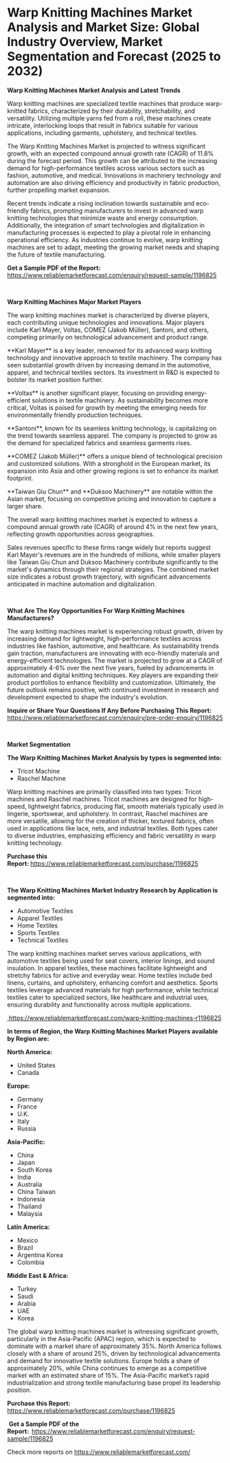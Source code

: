 <p><h1>Warp Knitting Machines Market Analysis and Market Size: Global Industry Overview, Market Segmentation and Forecast (2025 to 2032)</h1></p><p><strong>Warp Knitting Machines Market Analysis and Latest Trends</strong></p>
<p><p>Warp knitting machines are specialized textile machines that produce warp-knitted fabrics, characterized by their durability, stretchability, and versatility. Utilizing multiple yarns fed from a roll, these machines create intricate, interlocking loops that result in fabrics suitable for various applications, including garments, upholstery, and technical textiles.</p><p>The Warp Knitting Machines Market is projected to witness significant growth, with an expected compound annual growth rate (CAGR) of 11.8% during the forecast period. This growth can be attributed to the increasing demand for high-performance textiles across various sectors such as fashion, automotive, and medical. Innovations in machinery technology and automation are also driving efficiency and productivity in fabric production, further propelling market expansion.</p><p>Recent trends indicate a rising inclination towards sustainable and eco-friendly fabrics, prompting manufacturers to invest in advanced warp knitting technologies that minimize waste and energy consumption. Additionally, the integration of smart technologies and digitalization in manufacturing processes is expected to play a pivotal role in enhancing operational efficiency. As industries continue to evolve, warp knitting machines are set to adapt, meeting the growing market needs and shaping the future of textile manufacturing.</p></p>
<p><strong>Get a Sample PDF of the Report:&nbsp;</strong> <a href="https://www.reliablemarketforecast.com/enquiry/request-sample/1196825?utm_campaign=3120&utm_medium=2&utm_source=Github&utm_content=ia&utm_term=10042025&utm_id=warp-knitting-machines">https://www.reliablemarketforecast.com/enquiry/request-sample/1196825</a></p>
<p>&nbsp;</p>
<p><strong>Warp Knitting Machines Major Market Players</strong></p>
<p><p>The warp knitting machines market is characterized by diverse players, each contributing unique technologies and innovations. Major players include Karl Mayer, Voltas, COMEZ (Jakob Müller), Santoni, and others, competing primarily on technological advancement and product range.</p><p>**Karl Mayer** is a key leader, renowned for its advanced warp knitting technology and innovative approach to textile machinery. The company has seen substantial growth driven by increasing demand in the automotive, apparel, and technical textiles sectors. Its investment in R&D is expected to bolster its market position further.</p><p>**Voltas** is another significant player, focusing on providing energy-efficient solutions in textile machinery. As sustainability becomes more critical, Voltas is poised for growth by meeting the emerging needs for environmentally friendly production techniques.</p><p>**Santoni**, known for its seamless knitting technology, is capitalizing on the trend towards seamless apparel. The company is projected to grow as the demand for specialized fabrics and seamless garments rises.</p><p>**COMEZ (Jakob Müller)** offers a unique blend of technological precision and customized solutions. With a stronghold in the European market, its expansion into Asia and other growing regions is set to enhance its market footprint.</p><p>**Taiwan Giu Chun** and **Duksoo Machinery** are notable within the Asian market, focusing on competitive pricing and innovation to capture a larger share. </p><p>The overall warp knitting machines market is expected to witness a compound annual growth rate (CAGR) of around 4% in the next few years, reflecting growth opportunities across geographies.</p><p>Sales revenues specific to these firms range widely but reports suggest Karl Mayer's revenues are in the hundreds of millions, while smaller players like Taiwan Giu Chun and Duksoo Machinery contribute significantly to the market's dynamics through their regional strategies. The combined market size indicates a robust growth trajectory, with significant advancements anticipated in machine automation and digitalization.</p></p>
<p>&nbsp;</p>
<p><strong>What Are The Key Opportunities For Warp Knitting Machines Manufacturers?</strong></p>
<p><p>The warp knitting machines market is experiencing robust growth, driven by increasing demand for lightweight, high-performance textiles across industries like fashion, automotive, and healthcare. As sustainability trends gain traction, manufacturers are innovating with eco-friendly materials and energy-efficient technologies. The market is projected to grow at a CAGR of approximately 4-6% over the next five years, fueled by advancements in automation and digital knitting techniques. Key players are expanding their product portfolios to enhance flexibility and customization. Ultimately, the future outlook remains positive, with continued investment in research and development expected to shape the industry's evolution.</p></p>
<p><strong>Inquire or Share Your Questions If Any Before Purchasing This Report:</strong> <a href="https://www.reliablemarketforecast.com/enquiry/pre-order-enquiry/1196825?utm_campaign=3120&utm_medium=2&utm_source=Github&utm_content=ia&utm_term=10042025&utm_id=warp-knitting-machines">https://www.reliablemarketforecast.com/enquiry/pre-order-enquiry/1196825</a></p>
<p>&nbsp;</p>
<p><strong>Market Segmentation</strong></p>
<p><strong>The Warp Knitting Machines Market Analysis by types is segmented into:</strong></p>
<p><ul><li>Tricot Machine</li><li>Raschel Machine</li></ul></p>
<p><p>Warp knitting machines are primarily classified into two types: Tricot machines and Raschel machines. Tricot machines are designed for high-speed, lightweight fabrics, producing flat, smooth materials typically used in lingerie, sportswear, and upholstery. In contrast, Raschel machines are more versatile, allowing for the creation of thicker, textured fabrics, often used in applications like lace, nets, and industrial textiles. Both types cater to diverse industries, emphasizing efficiency and fabric versatility in warp knitting technology.</p></p>
<p><strong>Purchase this Report:&nbsp;</strong><a href="https://www.reliablemarketforecast.com/purchase/1196825?utm_campaign=3120&utm_medium=2&utm_source=Github&utm_content=ia&utm_term=10042025&utm_id=warp-knitting-machines">https://www.reliablemarketforecast.com/purchase/1196825</a></p>
<p>&nbsp;</p>
<p><strong>The Warp Knitting Machines Market Industry Research by Application is segmented into:</strong></p>
<p><ul><li>Automotive Textiles</li><li>Apparel Textiles</li><li>Home Textiles</li><li>Sports Textiles</li><li>Technical Textiles</li></ul></p>
<p><p>The warp knitting machines market serves various applications, with automotive textiles being used for seat covers, interior linings, and sound insulation. In apparel textiles, these machines facilitate lightweight and stretchy fabrics for active and everyday wear. Home textiles include bed linens, curtains, and upholstery, enhancing comfort and aesthetics. Sports textiles leverage advanced materials for high performance, while technical textiles cater to specialized sectors, like healthcare and industrial uses, ensuring durability and functionality across multiple applications.</p></p>
<p><a href="https://www.reliablemarketforecast.com/warp-knitting-machines-r1196825?utm_campaign=3120&utm_medium=2&utm_source=Github&utm_content=ia&utm_term=10042025&utm_id=warp-knitting-machines">&nbsp;https://www.reliablemarketforecast.com/warp-knitting-machines-r1196825</a></p>
<p><strong>In terms of Region, the Warp Knitting Machines Market Players available by Region are:</strong></p>
<p>
    <p> <strong> North America: </strong>
        <ul>
            <li>United States</li>
            <li>Canada</li>
        </ul>
        </p> 
    <p> <strong> Europe: </strong>
        <ul>
            <li>Germany</li>
            <li>France</li>
            <li>U.K.</li>
            <li>Italy</li>
            <li>Russia</li>
        </ul>
        </p> 
    <p> <strong> Asia-Pacific: </strong>
        <ul>
            <li>China</li>
            <li>Japan</li>
            <li>South Korea</li>
            <li>India</li>
            <li>Australia</li>
            <li>China Taiwan</li>
            <li>Indonesia</li>
            <li>Thailand</li>
            <li>Malaysia</li>
        </ul>
        </p> 
    <p> <strong> Latin America: </strong>
        <ul>
            <li>Mexico</li>
            <li>Brazil</li>
            <li>Argentina Korea</li>
            <li>Colombia</li>
        </ul>
        </p> 
    <p> <strong> Middle East & Africa: </strong>
        <ul>
            <li>Turkey</li>
            <li>Saudi</li>
            <li>Arabia</li>
            <li>UAE</li>
            <li>Korea</li>
        </ul>
    </p>
    </p>
<p><p>The global warp knitting machines market is witnessing significant growth, particularly in the Asia-Pacific (APAC) region, which is expected to dominate with a market share of approximately 35%. North America follows closely with a share of around 25%, driven by technological advancements and demand for innovative textile solutions. Europe holds a share of approximately 20%, while China continues to emerge as a competitive market with an estimated share of 15%. The Asia-Pacific market’s rapid industrialization and strong textile manufacturing base propel its leadership position.</p></p>
<p><strong>Purchase this Report: </strong><a href="https://www.reliablemarketforecast.com/purchase/1196825?utm_campaign=3120&utm_medium=2&utm_source=Github&utm_content=ia&utm_term=10042025&utm_id=warp-knitting-machines">https://www.reliablemarketforecast.com/purchase/1196825</a></p>
<p>&nbsp;<strong>Get a Sample PDF of the Report:&nbsp;&nbsp;</strong><a href="https://www.reliablemarketforecast.com/enquiry/request-sample/1196825?utm_campaign=3120&utm_medium=2&utm_source=Github&utm_content=ia&utm_term=10042025&utm_id=warp-knitting-machines">https://www.reliablemarketforecast.com/enquiry/request-sample/1196825</a></p>
<p><strong></strong></p>
<p>Check more reports on <a href="https://www.reliablemarketforecast.com/?utm_campaign=3120&utm_medium=2&utm_source=Github&utm_content=ia&utm_term=10042025&utm_id=warp-knitting-machines">https://www.reliablemarketforecast.com/</a></p>